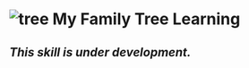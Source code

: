 #  ![tree](https://github.com/henridbr/Skill_Family_Learning/blob/master/images/arbre1.jpg) My Family Tree Learning

## *This skill is under development.*
